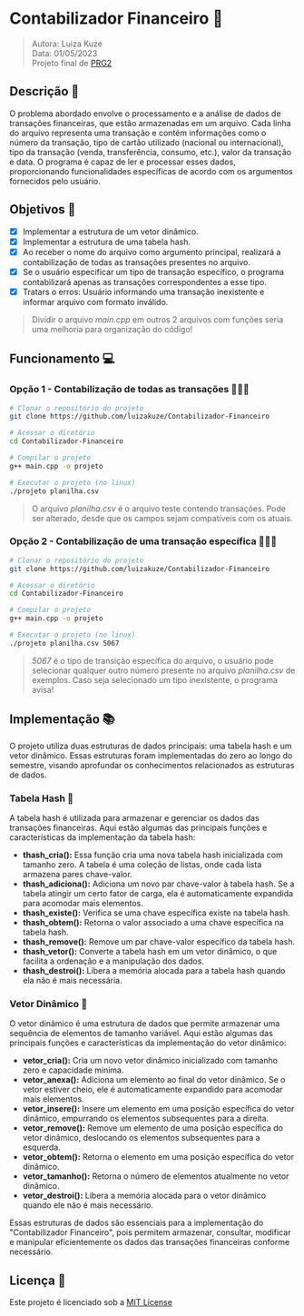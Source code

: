 # Contabilizador Financeiro 💼
> Autora: Luiza Kuze <br>
> Data: 01/05/2023 <br>
> Projeto final de [PRG2](https://github.com/luizakuze/PRG2) <br>

## Descrição 📌

O problema abordado envolve o processamento e a análise de dados de transações financeiras, que estão armazenadas em um arquivo. Cada linha do arquivo representa uma transação e contém informações como o número da transação, tipo de cartão utilizado (nacional ou internacional), tipo da transação (venda, transferência, consumo, etc.), valor da transação e data. O programa é capaz de ler e processar esses dados, proporcionando funcionalidades específicas de acordo com os argumentos fornecidos pelo usuário.

## Objetivos 🎯

- [x] Implementar a estrutura de um vetor dinâmico. 
- [x] Implementar a estrutura de uma tabela hash. 
- [x] Ao receber o nome do arquivo como argumento principal, realizará a contabilização de todas as transações presentes no arquivo. 
- [x] Se o usuário especificar um tipo de transação específico, o programa contabilizará apenas as transações correspondentes a esse tipo.
- [x] Tratars o erros: Usuário informando uma transação inexistente e informar arquivo com formato inválido.
> Dividir o arquivo _main.cpp_ em outros 2 arquivos com funções seria uma melhoria para organização do código! 

## Funcionamento 💻

### Opção 1 - Contabilização de todas as transações 👩🏻‍💻

```Bash
# Clonar o repositório do projeto 
git clone https://github.com/luizakuze/Contabilizador-Financeiro

# Acessar o diretório 
cd Contabilizador-Financeiro

# Compilar o projeto
g++ main.cpp -o projeto

# Executar o projeto (no linux)
./projeto planilha.csv
```
> O arquivo _planilha.csv_ é o arquivo teste contendo transações. Pode ser alterado, desde que os campos sejam compatíveis com os atuais.

### Opção 2 - Contabilização de uma transação específica 👨🏻‍💻

```Bash
# Clonar o repositório do projeto 
git clone https://github.com/luizakuze/Contabilizador-Financeiro

# Acessar o diretório 
cd Contabilizador-Financeiro

# Compilar o projeto
g++ main.cpp -o projeto

# Executar o projeto (no linux)
./projeto planilha.csv 5067
```
> _5067_ é o tipo de transição específica do arquivo, o usuário pode selecionar qualquer outro número presente no arquivo _planilha.csv_ de exemplos. Caso seja selecionado um tipo inexistente, o programa avisa!

## Implementação 📚

O projeto utiliza duas estruturas de dados principais: uma tabela hash e um vetor dinâmico. Essas estruturas foram implementadas do zero ao longo do semestre, visando aprofundar os conhecimentos relacionados as estruturas de dados.

### Tabela Hash 📕

A tabela hash é utilizada para armazenar e gerenciar os dados das transações financeiras. Aqui estão algumas das principais funções e características da implementação da tabela hash:

- **thash_cria():** Essa função cria uma nova tabela hash inicializada com tamanho zero. A tabela é uma coleção de listas, onde cada lista armazena pares chave-valor.
- **thash_adiciona():** Adiciona um novo par chave-valor à tabela hash. Se a tabela atingir um certo fator de carga, ela é automaticamente expandida para acomodar mais elementos.
- **thash_existe():** Verifica se uma chave específica existe na tabela hash.
- **thash_obtem():** Retorna o valor associado a uma chave específica na tabela hash.
- **thash_remove():** Remove um par chave-valor específico da tabela hash.
- **thash_vetor():** Converte a tabela hash em um vetor dinâmico, o que facilita a ordenação e a manipulação dos dados.
- **thash_destroi():** Libera a memória alocada para a tabela hash quando ela não é mais necessária.


### Vetor Dinâmico 📘

O vetor dinâmico é uma estrutura de dados que permite armazenar uma sequência de elementos de tamanho variável. Aqui estão algumas das principais funções e características da implementação do vetor dinâmico:

- **vetor_cria():** Cria um novo vetor dinâmico inicializado com tamanho zero e capacidade mínima.
- **vetor_anexa():** Adiciona um elemento ao final do vetor dinâmico. Se o vetor estiver cheio, ele é automaticamente expandido para acomodar mais elementos.
- **vetor_insere():** Insere um elemento em uma posição específica do vetor dinâmico, empurrando os elementos subsequentes para a direita.
- **vetor_remove():** Remove um elemento de uma posição específica do vetor dinâmico, deslocando os elementos subsequentes para a esquerda.
- **vetor_obtem():** Retorna o elemento em uma posição específica do vetor dinâmico.
- **vetor_tamanho():** Retorna o número de elementos atualmente no vetor dinâmico.
- **vetor_destroi():** Libera a memória alocada para o vetor dinâmico quando ele não é mais necessário.

Essas estruturas de dados são essenciais para a implementação do "Contabilizador Financeiro", pois permitem armazenar, consultar, modificar e manipular eficientemente os dados das transações financeiras conforme necessário.

## Licença 📜

Este projeto é licenciado sob a [MIT License](https://github.com/luizakuze/Contabilizador-Financeiro/blob/main/license)
